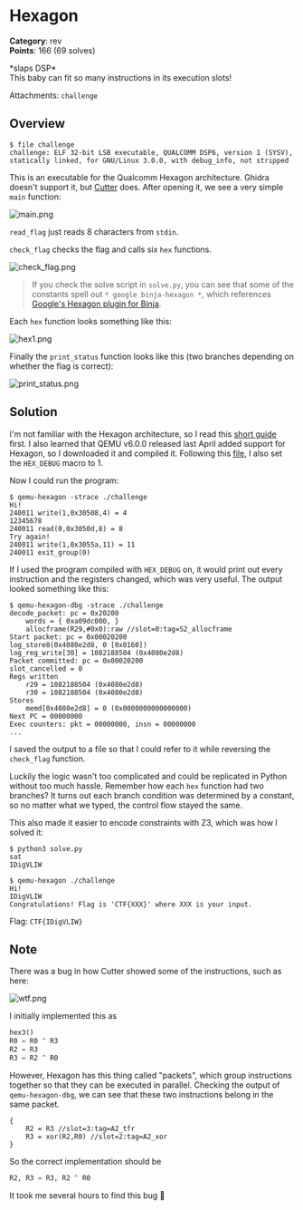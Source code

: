 # Hexagon

**Category**: rev \
**Points**: 166 (69 solves)

\*slaps DSP\* \
This baby can fit so many instructions in its execution slots!

Attachments: `challenge`

## Overview

```
$ file challenge
challenge: ELF 32-bit LSB executable, QUALCOMM DSP6, version 1 (SYSV), statically linked, for GNU/Linux 3.0.0, with debug_info, not stripped
```

This is an executable for the Qualcomm Hexagon architecture. Ghidra doesn't
support it, but [Cutter](https://cutter.re/) does. After opening it, we see a
very simple `main` function:

![main.png](main.png)

`read_flag` just reads 8 characters from `stdin`.

`check_flag` checks the flag and calls six `hex` functions.

![check_flag.png](check_flag.png)

> If you check the solve script in `solve.py`, you can see that some of the
> constants spell out `* google binja-hexagon *`, which references
> [Google's Hexagon plugin for Binja](https://github.com/google/binja-hexagon).

Each `hex` function looks something like this:

![hex1.png](hex1.png)

Finally the `print_status` function looks like this (two branches depending on
whether the flag is correct):

![print_status.png](print_status.png)

## Solution

I'm not familiar with the Hexagon architecture, so I read this
[short guide](https://github.com/programa-stic/hexag00n/blob/master/docs/intro_to_hexagon.rst)
first. I also learned that QEMU v6.0.0 released last April added support for
Hexagon, so I downloaded it and compiled it. Following this
[file](https://github.com/qemu/qemu/blob/v6.0.0/target/hexagon/README), I also
set the `HEX_DEBUG` macro to 1.

Now I could run the program:

```
$ qemu-hexagon -strace ./challenge
Hi!
240011 write(1,0x30508,4) = 4
12345678
240011 read(0,0x3050d,8) = 8
Try again!
240011 write(1,0x3055a,11) = 11
240011 exit_group(0)
```

If I used the program compiled with `HEX_DEBUG` on, it would print out every
instruction and the registers changed, which was very useful. The output looked
something like this:

```
$ qemu-hexagon-dbg -strace ./challenge
decode_packet: pc = 0x20200
    words = { 0xa09dc000, }
	allocframe(R29,#0x0):raw //slot=0:tag=S2_allocframe
Start packet: pc = 0x00020200
log_store8(0x4080e2d8, 0 [0x0160])
log_reg_write[30] = 1082188504 (0x4080e2d8)
Packet committed: pc = 0x00020200
slot_cancelled = 0
Regs written
	r29 = 1082188504 (0x4080e2d8)
	r30 = 1082188504 (0x4080e2d8)
Stores
	memd[0x4080e2d8] = 0 (0x0000000000000000)
Next PC = 00000000
Exec counters: pkt = 00000000, insn = 00000000
...
```

I saved the output to a file so that I could refer to it while reversing the
`check_flag` function.

Luckily the logic wasn't too complicated and could be replicated in Python
without too much hassle. Remember how each `hex` function had two branches? It
turns out each branch condition was determined by a constant, so no matter what
we typed, the control flow stayed the same.

This also made it easier to encode constraints with Z3, which was how I solved
it:

```
$ python3 solve.py
sat
IDigVLIW

$ qemu-hexagon ./challenge
Hi!
IDigVLIW
Congratulations! Flag is 'CTF{XXX}' where XXX is your input.
```

Flag: `CTF{IDigVLIW}`

## Note

There was a bug in how Cutter showed some of the instructions, such as here:

![wtf.png](wtf.png)

I initially implemented this as

```python
hex3()
R0 = R0 ^ R3
R2 = R3
R3 = R2 ^ R0
```

However, Hexagon has this thing called "packets", which group instructions
together so that they can be executed in parallel. Checking the output of
`qemu-hexagon-dbg`, we can see that these two instructions belong in the same
packet.
```
{
    R2 = R3 //slot=3:tag=A2_tfr
    R3 = xor(R2,R0) //slot=2:tag=A2_xor
}
```

So the correct implementation should be
```python
R2, R3 = R3, R2 ^ R0
```

It took me several hours to find this bug :facepalm:
